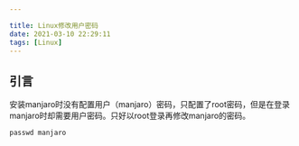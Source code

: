 ```yaml
---

title: Linux修改用户密码
date: 2021-03-10 22:29:11
tags: [Linux]
---
```


## 引言

安装manjaro时没有配置用户（manjaro）密码，只配置了root密码，但是在登录manjaro时却需要用户密码。只好以root登录再修改manjaro的密码。

```shell
passwd manjaro
```
